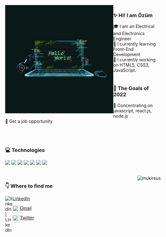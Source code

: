 <!--
**berceou/berceou** is a ✨ _special_ ✨ repository because its `README.md` (this file) appears on your GitHub profile.

Here are some ideas to get you started:

- 🔭 I’m currently working on ...
- 🌱 I’m currently learning ...
- 👯 I’m looking to collaborate on ...
- 🤔 I’m looking for help with ...
- 💬 Ask me about ...
- 📫 How to reach me: ...
- 😄 Pronouns: ...
- ⚡ Fun fact: ...

  
<img height="180em" align="center" src="https://github-readme-stats.vercel.app/api?username=berceou&show_icons=true&locale=en&theme=algolia&include_all_commits=true&count_private=true" alt="mukireus"/> : yüzdeli
### :pushpin: The Goals of 2022  

<code><a target="_blank"><img height="50" src="https://seeklogo.com/images/C/c-logo-1B1817C041-seeklogo.com.png"></a></code>

<img height="100em" align="right" src="https://github-readme-stats.vercel.app/api/top-langs?username=berceou&show_icons=true&locale=en&layout=compact&langs_count=8&theme=algolia" alt="mukireus"/> : language
-->


<img align="left" src="https://github.com/berceou/berceou/blob/main/hello-world.gif" width="350" height="350" />  

### :sparkles: Hi! I am Özüm    
  
 :mortar_board: I am an Electrical and Electronics Engineer  
 :running: I currently learning Front-End Development  
 :beginner: I currently working on HTML5, CSS3, JavaScript.  
 <br/>
   
### :pushpin: The Goals of 2022  
:tada: Concentrating on javascript, react.js, node.js  
:tada: Get a job opportunity    
<br/>  
<br/>
### :computer: Technologies
<code><a target="_blank"><img height="50" src="https://www.vectorlogo.zone/logos/javascript/javascript-ar21.svg"></a></code>
<code><a target="_blank"><img height="50" src="https://www.vectorlogo.zone/logos/w3_css/w3_css-ar21.svg"></a></code>
<code><a target="_blank"><img height="50" src="https://www.vectorlogo.zone/logos/w3_html5/w3_html5-ar21.svg"></a></code>
<code><a target="_blank"><img height="50" src="https://www.vectorlogo.zone/logos/reactjs/reactjs-ar21.svg"></a></code>
<code><a target="_blank"><img height="50" src="https://www.vectorlogo.zone/logos/nodejs/nodejs-icon.svg"></a></code>
<code><a target="_blank"><img height="40" src="https://www.vectorlogo.zone/logos/git-scm/git-scm-ar21.svg"></a></code>
<code><a target="_blank"><img height="40" src="https://www.vectorlogo.zone/logos/visualstudio_code/visualstudio_code-ar21.svg"></a></code>  

<br/>  
  
<img height="125em" align="right" src="https://github-readme-stats.vercel.app/api/top-langs?username=berceou&show_icons=true&locale=en&layout=compact&langs_count=8&theme=algolia" alt="mukireus"/>  

### :point_down: Where to find me  
<img align="left" alt="linkedin | LinkedIn" width="24px" src="https://raw.githubusercontent.com/peterthehan/peterthehan/master/assets/linkedin.svg" /> [LinkedIn](www.linkedin.com/in/berce-ozum-uygun)  

<img align="left" height="24" width="24" src="https://cdn.jsdelivr.net/npm/simple-icons@v4/icons/gmail.svg" /> [Gmail](mailto:berceozumm@gmail.com)   

<img align="left" height="24" width="24" src="https://cdn.jsdelivr.net/npm/simple-icons@v4/icons/twitter.svg" /> [Twitter](https://twitter.com/BerceozumU) 

  

  
  

